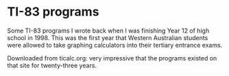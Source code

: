 # TI-83 programs

Some TI-83 programs I wrote back when I was finishing Year 12 of
high school in 1998. This was the first year that Western Australian
students were allowed to take graphing calculators into their
tertiary entrance exams.

Downloaded from ticalc.org: very impressive that the programs existed
on that site for twenty-three years.



